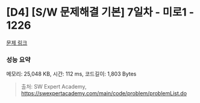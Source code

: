 # [D4] [S/W 문제해결 기본] 7일차 - 미로1 - 1226 

[문제 링크](https://swexpertacademy.com/main/code/problem/problemDetail.do?contestProbId=AV14vXUqAGMCFAYD) 

### 성능 요약

메모리: 25,048 KB, 시간: 112 ms, 코드길이: 1,803 Bytes



> 출처: SW Expert Academy, https://swexpertacademy.com/main/code/problem/problemList.do